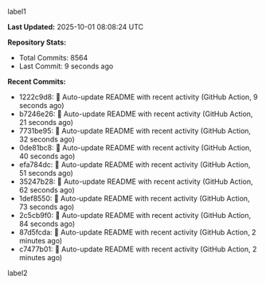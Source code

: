 
label1 
<!-- ACTIVITY_START -->
**Last Updated:** 2025-10-01 08:08:24 UTC

**Repository Stats:**
- Total Commits: 8564
- Last Commit: 9 seconds ago

**Recent Commits:**
- 1222c9d8: 🤖 Auto-update README with recent activity (GitHub Action, 9 seconds ago)
- b7246e26: 🤖 Auto-update README with recent activity (GitHub Action, 21 seconds ago)
- 7731be95: 🤖 Auto-update README with recent activity (GitHub Action, 32 seconds ago)
- 0de81bc8: 🤖 Auto-update README with recent activity (GitHub Action, 40 seconds ago)
- efa784dc: 🤖 Auto-update README with recent activity (GitHub Action, 51 seconds ago)
- 35247b28: 🤖 Auto-update README with recent activity (GitHub Action, 62 seconds ago)
- 1def8550: 🤖 Auto-update README with recent activity (GitHub Action, 73 seconds ago)
- 2c5cb9f0: 🤖 Auto-update README with recent activity (GitHub Action, 84 seconds ago)
- 87d5fcda: 🤖 Auto-update README with recent activity (GitHub Action, 2 minutes ago)
- c7477b01: 🤖 Auto-update README with recent activity (GitHub Action, 2 minutes ago)
<!-- ACTIVITY_END -->

label2

